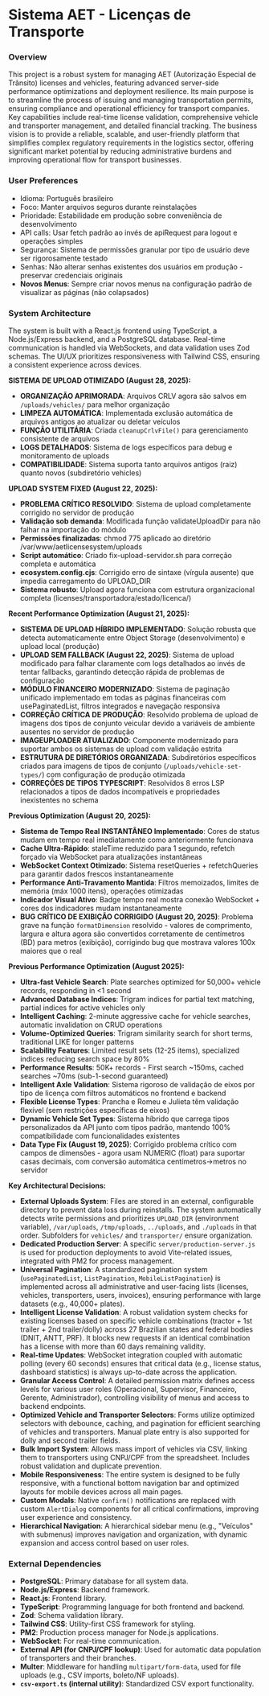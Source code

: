 # Sistema AET - Licenças de Transporte

### Overview
This project is a robust system for managing AET (Autorização Especial de Trânsito) licenses and vehicles, featuring advanced server-side performance optimizations and deployment resilience. Its main purpose is to streamline the process of issuing and managing transportation permits, ensuring compliance and operational efficiency for transport companies. Key capabilities include real-time license validation, comprehensive vehicle and transporter management, and detailed financial tracking. The business vision is to provide a reliable, scalable, and user-friendly platform that simplifies complex regulatory requirements in the logistics sector, offering significant market potential by reducing administrative burdens and improving operational flow for transport businesses.

### User Preferences
- Idioma: Português brasileiro
- Foco: Manter arquivos seguros durante reinstalações
- Prioridade: Estabilidade em produção sobre conveniência de desenvolvimento
- API calls: Usar fetch padrão ao invés de apiRequest para logout e operações simples
- Segurança: Sistema de permissões granular por tipo de usuário deve ser rigorosamente testado
- Senhas: Não alterar senhas existentes dos usuários em produção - preservar credenciais originais
- **Novos Menus**: Sempre criar novos menus na configuração padrão de visualizar as páginas (não colapsados)

### System Architecture
The system is built with a React.js frontend using TypeScript, a Node.js/Express backend, and a PostgreSQL database. Real-time communication is handled via WebSockets, and data validation uses Zod schemas. The UI/UX prioritizes responsiveness with Tailwind CSS, ensuring a consistent experience across devices.

**SISTEMA DE UPLOAD OTIMIZADO (August 28, 2025):**
- **ORGANIZAÇÃO APRIMORADA**: Arquivos CRLV agora são salvos em `/uploads/vehicles/` para melhor organização
- **LIMPEZA AUTOMÁTICA**: Implementada exclusão automática de arquivos antigos ao atualizar ou deletar veículos
- **FUNÇÃO UTILITÁRIA**: Criada `cleanupCrlvFile()` para gerenciamento consistente de arquivos
- **LOGS DETALHADOS**: Sistema de logs específicos para debug e monitoramento de uploads
- **COMPATIBILIDADE**: Sistema suporta tanto arquivos antigos (raiz) quanto novos (subdiretório vehicles)

**UPLOAD SYSTEM FIXED (August 22, 2025):**
- **PROBLEMA CRÍTICO RESOLVIDO**: Sistema de upload completamente corrigido no servidor de produção
- **Validação sob demanda**: Modificada função validateUploadDir para não falhar na importação do módulo
- **Permissões finalizadas**: chmod 775 aplicado ao diretório /var/www/aetlicensesystem/uploads
- **Script automático**: Criado fix-upload-servidor.sh para correção completa e automática
- **ecosystem.config.cjs**: Corrigido erro de sintaxe (vírgula ausente) que impedia carregamento do UPLOAD_DIR
- **Sistema robusto**: Upload agora funciona com estrutura organizacional completa (licenses/transportadora/estado/licenca/)

**Recent Performance Optimization (August 21, 2025):**
- **SISTEMA DE UPLOAD HÍBRIDO IMPLEMENTADO**: Solução robusta que detecta automaticamente entre Object Storage (desenvolvimento) e upload local (produção)
- **UPLOAD SEM FALLBACK (August 22, 2025)**: Sistema de upload modificado para falhar claramente com logs detalhados ao invés de tentar fallbacks, garantindo detecção rápida de problemas de configuração
- **MÓDULO FINANCEIRO MODERNIZADO**: Sistema de paginação unificado implementado em todas as páginas financeiras com usePaginatedList, filtros integrados e navegação responsiva
- **CORREÇÃO CRÍTICA DE PRODUÇÃO**: Resolvido problema de upload de imagens dos tipos de conjunto veicular devido a variáveis de ambiente ausentes no servidor de produção
- **IMAGEUPLOADER ATUALIZADO**: Componente modernizado para suportar ambos os sistemas de upload com validação estrita
- **ESTRUTURA DE DIRETÓRIOS ORGANIZADA**: Subdiretórios específicos criados para imagens de tipos de conjunto (`/uploads/vehicle-set-types/`) com configuração de produção otimizada
- **CORREÇÕES DE TIPOS TYPESCRIPT**: Resolvidos 8 erros LSP relacionados a tipos de dados incompatíveis e propriedades inexistentes no schema

**Previous Optimization (August 20, 2025):**
- **Sistema de Tempo Real INSTANTÂNEO Implementado**: Cores de status mudam em tempo real imediatamente como anteriormente funcionava
- **Cache Ultra-Rápido**: staleTime reduzido para 1 segundo, refetch forçado via WebSocket para atualizações instantâneas
- **WebSocket Context Otimizado**: Sistema resetQueries + refetchQueries para garantir dados frescos instantaneamente  
- **Performance Anti-Travamento Mantida**: Filtros memoizados, limites de memória (máx 1000 itens), operações otimizadas
- **Indicador Visual Ativo**: Badge tempo real mostra conexão WebSocket + cores dos indicadores mudam instantaneamente
- **BUG CRÍTICO DE EXIBIÇÃO CORRIGIDO (August 20, 2025)**: Problema grave na função `formatDimension` resolvido - valores de comprimento, largura e altura agora são convertidos corretamente de centímetros (BD) para metros (exibição), corrigindo bug que mostrava valores 100x maiores que o real

**Previous Performance Optimization (August 2025):**
- **Ultra-fast Vehicle Search**: Plate searches optimized for 50,000+ vehicle records, responding in <1 second
- **Advanced Database Indices**: Trigram indices for partial text matching, partial indices for active vehicles only
- **Intelligent Caching**: 2-minute aggressive cache for vehicle searches, automatic invalidation on CRUD operations
- **Volume-Optimized Queries**: Trigram similarity search for short terms, traditional LIKE for longer patterns
- **Scalability Features**: Limited result sets (12-25 items), specialized indices reducing search space by 80%
- **Performance Results**: 50K+ records - First search ~150ms, cached searches ~70ms (sub-1-second guaranteed)
- **Intelligent Axle Validation**: Sistema rigoroso de validação de eixos por tipo de licença com filtros automáticos no frontend e backend
- **Flexible License Types**: Prancha e Romeu e Julieta têm validação flexível (sem restrições específicas de eixos)
- **Dynamic Vehicle Set Types**: Sistema híbrido que carrega tipos personalizados da API junto com tipos padrão, mantendo 100% compatibilidade com funcionalidades existentes
- **Data Type Fix (August 19, 2025)**: Corrigido problema crítico com campos de dimensões - agora usam NUMERIC (float) para suportar casas decimais, com conversão automática centímetros→metros no servidor

**Key Architectural Decisions:**
- **External Uploads System**: Files are stored in an external, configurable directory to prevent data loss during reinstalls. The system automatically detects write permissions and prioritizes `UPLOAD_DIR` (environment variable), `/var/uploads`, `/tmp/uploads`, `../uploads`, and `./uploads` in that order. Subfolders for `vehicles/` and `transporter/` ensure organization.
- **Dedicated Production Server**: A specific `server/production-server.js` is used for production deployments to avoid Vite-related issues, integrated with PM2 for process management.
- **Universal Pagination**: A standardized pagination system (`usePaginatedList`, `ListPagination`, `MobileListPagination`) is implemented across all administrative and user-facing lists (licenses, vehicles, transporters, users, invoices), ensuring performance with large datasets (e.g., 40,000+ plates).
- **Intelligent License Validation**: A robust validation system checks for existing licenses based on specific vehicle combinations (tractor + 1st trailer + 2nd trailer/dolly) across 27 Brazilian states and federal bodies (DNIT, ANTT, PRF). It blocks new requests if an identical combination has a license with more than 60 days remaining validity.
- **Real-time Updates**: WebSocket integration coupled with automatic polling (every 60 seconds) ensures that critical data (e.g., license status, dashboard statistics) is always up-to-date across the application.
- **Granular Access Control**: A detailed permission matrix defines access levels for various user roles (Operacional, Supervisor, Financeiro, Gerente, Administrador), controlling visibility of menus and access to backend endpoints.
- **Optimized Vehicle and Transporter Selectors**: Forms utilize optimized selectors with debounce, caching, and pagination for efficient searching of vehicles and transporters. Manual plate entry is also supported for dolly and second trailer fields.
- **Bulk Import System**: Allows mass import of vehicles via CSV, linking them to transporters using CNPJ/CPF from the spreadsheet. Includes robust validation and duplicate prevention.
- **Mobile Responsiveness**: The entire system is designed to be fully responsive, with a functional bottom navigation bar and optimized layouts for mobile devices across all main pages.
- **Custom Modals**: Native `confirm()` notifications are replaced with custom `AlertDialog` components for all critical confirmations, improving user experience and consistency.
- **Hierarchical Navigation**: A hierarchical sidebar menu (e.g., "Veículos" with submenus) improves navigation and organization, with dynamic expansion and access control based on user roles.

### External Dependencies
- **PostgreSQL**: Primary database for all system data.
- **Node.js/Express**: Backend framework.
- **React.js**: Frontend library.
- **TypeScript**: Programming language for both frontend and backend.
- **Zod**: Schema validation library.
- **Tailwind CSS**: Utility-first CSS framework for styling.
- **PM2**: Production process manager for Node.js applications.
- **WebSocket**: For real-time communication.
- **External API (for CNPJ/CPF lookup)**: Used for automatic data population of transporters and their branches.
- **Multer**: Middleware for handling `multipart/form-data`, used for file uploads (e.g., CSV imports, boleto/NF uploads).
- **`csv-export.ts` (internal utility)**: Standardized CSV export functionality.